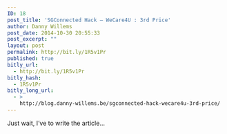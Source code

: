 ```yaml
---
ID: 18
post_title: 'SGConnected Hack – WeCare4U : 3rd Price'
author: Danny Willems
post_date: 2014-10-30 20:55:33
post_excerpt: ""
layout: post
permalink: http://bit.ly/1R5v1Pr
published: true
bitly_url:
  - http://bit.ly/1R5v1Pr
bitly_hash:
  - 1R5v1Pr
bitly_long_url:
  - >
    http://blog.danny-willems.be/sgconnected-hack-wecare4u-3rd-price/
---
```

<div class="entry-content">
Just wait, I’ve to write the article…
</div>